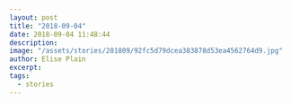 ```yaml
---
layout: post
title: "2018-09-04"
date: 2018-09-04 11:48:44
description: 
image: "/assets/stories/201809/92fc5d79dcea383878d53ea4562764d9.jpg"
author: Elise Plain
excerpt: 
tags: 
  - stories
---
```



<p></p>
